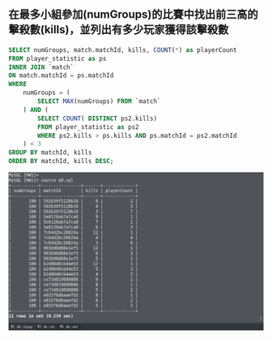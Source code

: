 ## 在最多小組參加(numGroups)的比賽中找出前三高的擊殺數(kills)，並列出有多少玩家獲得該擊殺數

```sql
SELECT numGroups, match.matchId, kills, COUNT(*) as playerCount
FROM player_statistic as ps
INNER JOIN `match`
ON match.matchId = ps.matchId
WHERE 
    numGroups = (
        SELECT MAX(numGroups) FROM `match`
    ) AND (
        SELECT COUNT( DISTINCT ps2.kills)
        FROM player_statistic as ps2
        WHERE ps2.kills > ps.kills AND ps.matchId = ps2.matchId
    ) < 3
GROUP BY matchId, kills
ORDER BY matchId, kills DESC;
```

![](./screenshot.png)